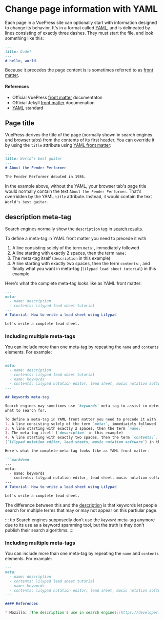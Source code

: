 # Change page information with YAML

Each page in a VuePress site can optionally start with information designed to change
its behavior. It's in a format called [YAML](http://yaml.org/), and is delineated by lines consisting of
exactly three dashes. They must start the file, and look something like this:

```markdown
---
title: Dude!
---
# hello, world.
```

Because it precedes the page content is is sometimes referred to as [front matter](https://jekyllrb.com/docs/frontmatter/).

#### References

* Official VuePress [front matter](https://vuepress.vuejs.org/guide/markdown.html#front-matter) documentaton
* Official Jekyll [front matter](https://jekyllrb.com/docs/frontmatter/) documenation
* [YAML](http://yaml.org/) standard

## Page title

VuePress derives the title of the page (normally shown in search engines and browser tabs) from
the contents of its first header. You can override it by using the `title` attribute using 
[YAML front matter](./yaml.md):

```markdown
---
title: World's best guitar
---
# About the Fender Performer

The Fender Performer debuted in 1986.
```

In the example above, without the YAML, your browser tab's page title would normally contain 
the text `About the Fender Performer`. 
That's overridden by the YAML `title` attribute.
Instead, it would contain the text `World's best guitar`.

## description meta-tag

Search engines normally show the `description` tag in [search results](https://developer.mozilla.org/en-US/docs/Learn/HTML/Introduction_to_HTML/The_head_metadata_in_HTML#Active_learning_The_description's_use_in_search_engines).

To define a meta-tag in YAML front matter you need to precede it with
1. A line consisting solely of the term `meta:`, immediately followed
2. A line starting with exactly 2 spaces, then the term `name:`
3. The meta-tag itself (`description` in this example)
4. A line starting with exactly two spaces, then the term `contents:`, and finally what you want in meta-tag 
(`lilypad lead sheet tutorial`) in this example

Here's what the complete meta-tag looks like as YAML front matter:

```markdown
---
meta:
  - name: description
  - contents: lilypad lead sheet tutorial
---
# Tutorial: How to write a lead sheet using Lilypad

Let's write a complete lead sheet.
```

### Including multiple meta-tags

You can include more than one meta-tag by repeating the `name` and `contents` elements. For example:

```markdown
---
meta:
  - name: description
  - contents: lilypad lead sheet tutorial
  - name: keywords
  - contents: lilypad notation editor, lead sheet, music notation software
---

## keywords meta-tag

Search engines may sometimes use `keywords` meta tag to assist in determining
what to search for.

To define a meta-tag in YAML front matter you need to precede it with
1. A line consisting solely of the term `meta:`, immediately followed
2. A line starting with exactly 2 spaces, then the term `name:`
3. The meta-tag itself (`description` in this example)
4. A line starting with exactly two spaces, then the term `contents:`, and finally what you want in meta-tag 
(`lilypad notation editor, lead sheets, music notation software`) in this example

Here's what the complete meta-tag looks like as YAML front matter:

```markdown
---
meta:
  - name: keywords
  - contents: lilypad notation editor, lead sheet, music notation software
---
# Tutorial: How to write a lead sheet using Lilypad

Let's write a complete lead sheet.
```

The difference between this and the [description](description-meta-tag) 
is that keywords let people search for multiple terms that may or
may not appear on this partiular page.

::: tip
Search engines supposedly don't use the `keyword` meta-tag anymore due to its use
as a keyword spamming tool, but
the truth is they don't publish their search algorithms.
:::

### Including multiple meta-tags

You can include more than one meta-tag by repeating the `name` and `contents` elements. For example:

```markdown
---
meta:
  - name: description
  - contents: lilypad lead sheet tutorial
  - name: keywords
  - contents: lilypad notation editor, lead sheet, music notation software
---

#### References

* Mozilla: [The description's use in search engines](https://developer.mozilla.org/en-US/docs/Learn/HTML/Introduction_to_HTML/The_head_metadata_in_HTML#Active_learning_The_description's_use_in_search_engines)
